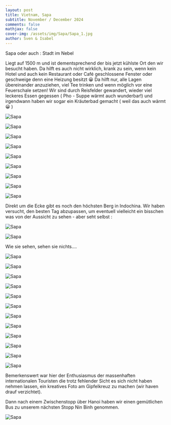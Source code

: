 ```yaml
---
layout: post
title: Vietnam, Sapa
subtitle: November / December 2024
comments: false
mathjax: false
cover-img: /assets/img/Sapa/Sapa_1.jpg
author: Sven & Isabel
---
```

Sapa oder auch : Stadt im Nebel


Liegt auf 1500 m und ist dementsprechend der bis jetzt kühlste Ort den wir besucht haben. Da hilft es auch nicht wirklich, krank zu sein, wenn kein Hotel und auch kein Restaurant oder Café geschlossene Fenster oder geschweige denn eine Heizung besitzt 😀
Da hilft nur, alle Lagen übereinander anzuziehen, viel Tee trinken und wenn möglich vor eine  Feuerschale setzen!
Wir sind durch Reisfelder gewandert, wieder viel leckeres Essen gegessen ( Pho - Suppe wärmt auch wunderbar!) und irgendwann haben wir sogar ein Kräuterbad gemacht ( weil das auch wärmt 😀 )

![Sapa](/assets/img/Sapa/Sapa_2.jpg)

![Sapa](/assets/img/Sapa/Sapa_3.jpg)

![Sapa](/assets/img/Sapa/Sapa_4.jpg)

![Sapa](/assets/img/Sapa/Sapa_5.jpg)

![Sapa](/assets/img/Sapa/Sapa_6.jpg)

![Sapa](/assets/img/Sapa/Sapa_7.jpg)

![Sapa](/assets/img/Sapa/Sapa_8.jpg)

![Sapa](/assets/img/Sapa/Sapa_9.jpg)

![Sapa](/assets/img/Sapa/Sapa_Dogs_1.jpg)

Direkt um die Ecke gibt es noch den höchsten Berg in Indochina. Wir haben versucht, den besten Tag abzupassen, um eventuell vielleicht ein bisschen was von der Aussicht zu sehen - aber seht selbst :

![Sapa](/assets/img/Sapa/Sapa_10.jpg)

![Sapa](/assets/img/Sapa/Sapa_19.jpg)

Wie sie sehen, sehen sie nichts….

![Sapa](/assets/img/Sapa/Sapa_11.jpg)

![Sapa](/assets/img/Sapa/Sapa_12.jpg)

![Sapa](/assets/img/Sapa/Sapa_13.jpg)

![Sapa](/assets/img/Sapa/Sapa_14.jpg)

![Sapa](/assets/img/Sapa/Sapa_15.jpg)

![Sapa](/assets/img/Sapa/Sapa_16.jpg)

![Sapa](/assets/img/Sapa/Sapa_17.jpg)

![Sapa](/assets/img/Sapa/Sapa_18.jpg)

![Sapa](/assets/img/Sapa/Sapa_20.jpg)

![Sapa](/assets/img/Sapa/Sapa_21.jpg)

![Sapa](/assets/img/Sapa/Sapa_Roses_1.jpg)

![Sapa](/assets/img/Sapa/Sapa_Roses_2.jpg)

Bemerkenswert war hier der Enthusiasmus der massenhaften internationalen Touristen die trotz fehlender Sicht es sich nicht haben nehmen lassen, ein kreatives Foto am Gipfelkreuz zu machen (wir haven drauf verzichtet).


Dann nach einem Zwischenstopp über Hanoi haben wir einen gemütlichen Bus zu unserem nächsten Stopp Nin Binh genommen.

![Sapa](/assets/img/Sapa/Sapa_22.jpg)

